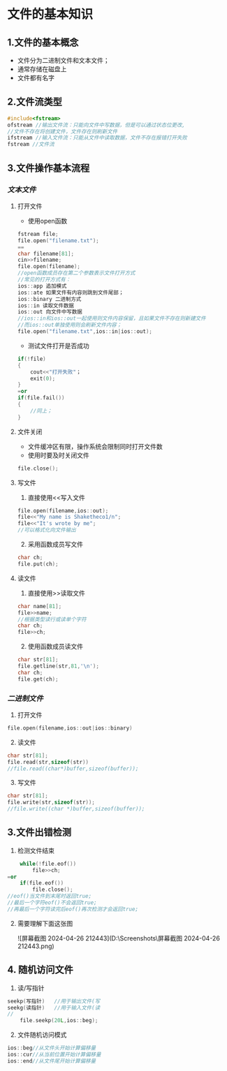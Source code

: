 # 文件的基本知识

## 1.文件的基本概念

* 文件分为二进制文件和文本文件；
* 通常存储在磁盘上
* 文件都有名字

## 2.文件流类型

```c++
#include<fstream>
ofstream //输出文件流：只能向文件中写数据，但是可以通过状态位更改,
//文件不存在将创建文件，文件存在则刷新文件
ifstream //输入文件流：只能从文件中读取数据，文件不存在报错打开失败
fstream	//文件流
```

## 3.文件操作基本流程

### *文本文件*

1. 打开文件

   * 使用open函数

   ```c++
   fstream file;
   file.open("filename.txt");
   ==
   char filename[81];
   cin>>filename;
   file.open(filename);
   //open函数成员存在第二个参数表示文件打开方式
   //常见的打开方式有：
   ios::app 追加模式
   ios::ate 如果文件有内容则跳到文件尾部；
   ios::binary 二进制方式
   ios::in 读取文件数据
   ios::out 向文件中写数据
   //ios::in和ios::out一起使用则文件内容保留，且如果文件不存在则新建文件
   //而ios::out单独使用则会刷新文件内容；
   file.open("filename.txt",ios::in|ios::out);
   ```

   * 测试文件打开是否成功

   ``` c++
   if(!file)
   {
       cout<<"打开失败"；
       exit(0);
   }
   =or
   if(file.fail())
   {
       //同上；
   }
   ```

2. 文件关闭

   * 文件缓冲区有限，操作系统会限制同时打开文件数
   * 使用时要及时关闭文件

   ```c++
   file.close();
   ```

3. 写文件

   1. 直接使用<<写入文件

   ```c++
   file.open(filename,ios::out);
   file<<"My name is Shaketheco1/n";
   file<<"It's wrote by me";
   //可以格式化向文件输出
   ```

   2. 采用函数成员写文件

   ```c++
   char ch;
   file.put(ch);
   ```

4. 读文件

   1. 直接使用>>读取文件

   ```c++
   char name[81];
   file>>name;
   //根据类型读行或读单个字符
   char ch;
   file>>ch;
   ```

   2. 使用函数成员读文件

   ```c++
   char str[81];
   file.getline(str,81,'\n');
   char ch;
   file.get(ch);
   ```

### *二进制文件*

1. 打开文件

```c++
file.open(filename,ios::out|ios::binary)
```

2. 读文件

```c++
char str[81];
file.read(str,sizeof(str))
//file.read((char*)buffer,sizeof(buffer));
```

3. 写文件

```c++
char str[81];
file.write(str,sizeof(str));
//file.write((char *)buffer,sizeof(buffer));
```



## 3.文件出错检测

1. 检测文件结束

```c++
	while(!file.eof())
    	file>>ch;
=or
	if(file.eof())
        file.close();
//eof()当文件到末尾时返回true;
//最后一个字符eof()不会返回true;
//再最后一个字符读完后eof()再次检测才会返回true;
```

2. 需要理解下面这张图

   ![屏幕截图 2024-04-26 212443](D:\Screenshots\屏幕截图 2024-04-26 212443.png)

## 4. 随机访问文件

1. 读/写指针

``` c++
seekp(写指针)   //用于输出文件(写
seekg(读指针)   //用于输入文件(读
//
    file.seekp(20L,ios::beg);
```

2. 文件随机访问模式

```c++
ios::beg//从文件头开始计算偏移量
ios::cur//从当前位置开始计算偏移量
ios::end//从文件尾开始计算偏移量
```

